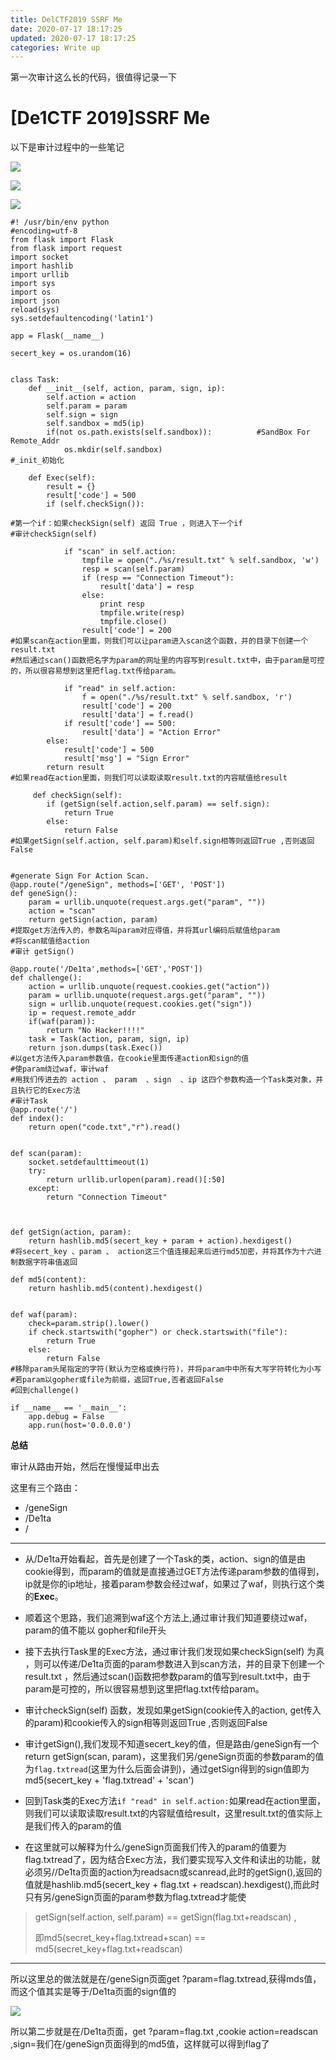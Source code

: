 ```yaml
---
title: DelCTF2019 SSRF Me
date: 2020-07-17 18:17:25
updated: 2020-07-17 18:17:25
categories: Write up
---
```


第一次审计这么长的代码，很值得记录一下<!--more-->

# [De1CTF 2019]SSRF Me

以下是审计过程中的一些笔记

![](https://img.npfs06.top/20210326205524.png?imageView2/0/q/75|watermark/2/text/bnBmczA2LnRvcA==/font/5b6u6L2v6ZuF6buR/fontsize/340/fill/IzAwMDAwMA==/dissolve/62/gravity/SouthEast/dx/10/dy/10)

![](https://img.npfs06.top/20210326205534.png?imageView2/0/q/75|watermark/2/text/bnBmczA2LnRvcA==/font/5b6u6L2v6ZuF6buR/fontsize/340/fill/IzAwMDAwMA==/dissolve/62/gravity/SouthEast/dx/10/dy/10)

![](https://img.npfs06.top/20210326205544.png?imageView2/0/q/75|watermark/2/text/bnBmczA2LnRvcA==/font/5b6u6L2v6ZuF6buR/fontsize/340/fill/IzAwMDAwMA==/dissolve/62/gravity/SouthEast/dx/10/dy/10)

```
#! /usr/bin/env python
#encoding=utf-8
from flask import Flask
from flask import request
import socket
import hashlib
import urllib
import sys
import os
import json
reload(sys)
sys.setdefaultencoding('latin1')

app = Flask(__name__)

secert_key = os.urandom(16)


class Task:
    def __init__(self, action, param, sign, ip):
        self.action = action
        self.param = param
        self.sign = sign
        self.sandbox = md5(ip)
        if(not os.path.exists(self.sandbox)):          #SandBox For Remote_Addr
            os.mkdir(self.sandbox)
#_init_初始化

    def Exec(self):
        result = {}
        result['code'] = 500
        if (self.checkSign()):

#第一个if：如果checkSign(self) 返回 True ，则进入下一个if
#审计checkSign(self)

            if "scan" in self.action:
                tmpfile = open("./%s/result.txt" % self.sandbox, 'w')
                resp = scan(self.param)
                if (resp == "Connection Timeout"):
                    result['data'] = resp
                else:
                    print resp
                    tmpfile.write(resp)
                    tmpfile.close()
                result['code'] = 200
#如果scan在action里面，则我们可以让param进入scan这个函数，并的目录下创建一个result.txt 
#然后通过scan()函数把名字为param的网址里的内容写到result.txt中，由于param是可控的，所以很容易想到这里把flag.txt传给param。

            if "read" in self.action:
                f = open("./%s/result.txt" % self.sandbox, 'r')
                result['code'] = 200
                result['data'] = f.read()
            if result['code'] == 500:
                result['data'] = "Action Error"
        else:
            result['code'] = 500
            result['msg'] = "Sign Error"
        return result
#如果read在action里面，则我们可以读取读取result.txt的内容赋值给result

     def checkSign(self):
        if (getSign(self.action,self.param) == self.sign):
            return True
        else:
            return False
#如果getSign(self.action, self.param)和self.sign相等则返回True ,否则返回False


#generate Sign For Action Scan.
@app.route("/geneSign", methods=['GET', 'POST'])
def geneSign():
    param = urllib.unquote(request.args.get("param", ""))
    action = "scan"
    return getSign(action, param)
#提取get方法传入的，参数名叫param对应得值，并将其url编码后赋值给param
#将scan赋值给action
#审计 getSign()

@app.route('/De1ta',methods=['GET','POST'])
def challenge():
    action = urllib.unquote(request.cookies.get("action"))
    param = urllib.unquote(request.args.get("param", ""))
    sign = urllib.unquote(request.cookies.get("sign"))
    ip = request.remote_addr
    if(waf(param)):
        return "No Hacker!!!!"
    task = Task(action, param, sign, ip)
    return json.dumps(task.Exec())
#以get方法传入param参数值，在cookie里面传递action和sign的值
#使param绕过waf，审计waf
#用我们传进去的 action 、 param  、sign  、ip 这四个参数构造一个Task类对象，并且执行它的Exec方法
#审计Task
@app.route('/')
def index():
    return open("code.txt","r").read()


def scan(param):
    socket.setdefaulttimeout(1)
    try:
        return urllib.urlopen(param).read()[:50]
    except:
        return "Connection Timeout"



def getSign(action, param):
    return hashlib.md5(secert_key + param + action).hexdigest()
#将secert_key 、param 、 action这三个值连接起来后进行md5加密，并将其作为十六进制数据字符串值返回

def md5(content):
    return hashlib.md5(content).hexdigest()


def waf(param):
    check=param.strip().lower()
    if check.startswith("gopher") or check.startswith("file"):
        return True
    else:
        return False
#移除param头尾指定的字符(默认为空格或换行符)，并将param中中所有大写字符转化为小写
#若param以gopher或file为前缀，返回True,否者返回False
#回到challenge()

if __name__ == '__main__':
    app.debug = False
    app.run(host='0.0.0.0')
```

**总结**

审计从路由开始，然后在慢慢延申出去

这里有三个路由：

- /geneSign
- /De1ta
- /

---



- 从/De1ta开始看起，首先是创建了一个Task的类，action、sign的值是由cookie得到，而param的值就是直接通过GET方法传递param参数的值得到，ip就是你的ip地址，接着param参数会经过waf，如果过了waf，则执行这个类的**Exec**。

* 顺着这个思路，我们追溯到waf这个方法上,通过审计我们知道要绕过waf，param的值不能以 gopher和file开头

* 接下去执行Task里的Exec方法，通过审计我们发现如果checkSign(self) 为真 ，则可以传递/De1ta页面的param参数进入到scan方法，并的目录下创建一个result.txt ，然后通过scan()函数把参数param的值写到result.txt中，由于param是可控的，所以很容易想到这里把flag.txt传给param。

* 审计checkSign(self) 函数，发现如果getSign(cookie传入的action, get传入的param)和cookie传入的sign相等则返回True ,否则返回False

* 审计getSign(),我们发现不知道secert_key的值，但是路由/geneSign有一个return getSign(scan, param)，这里我们另/geneSign页面的参数param的值为`flag.txtread`(这里为什么后面会讲到)，通过getSign得到的sign值即为md5(secert_key + 'flag.txtread' + 'scan')

* 回到Task类的Exec方法`if "read" in self.action:`如果read在action里面，则我们可以读取读取result.txt的内容赋值给result，这里result.txt的值实际上是我们传入的param的值

* 在这里就可以解释为什么/geneSign页面我们传入的param的值要为flag.txtread了，因为结合Exec方法，我们要实现写入文件和读出的功能，就必须另//De1ta页面的action为readsacn或scanread,此时的getSign(),返回的值就是hashlib.md5(secert_key + flag.txt + readscan).hexdigest(),而此时只有另/geneSign页面的param参数为flag.txtread才能使

> getSign(self.action, self.param) == getSign(flag.txt+readscan) ,
>
> 即md5(secret_key+flag.txtread+scan) == md5(secret_key+flag.txt+readscan)



---

所以这里总的做法就是在/geneSign页面get  ?param=flag.txtread,获得mds值，而这个值其实是等于/De1ta页面的sign值的

![](https://img.npfs06.top/20210326205558.png?imageView2/0/q/75|watermark/2/text/bnBmczA2LnRvcA==/font/5b6u6L2v6ZuF6buR/fontsize/340/fill/IzAwMDAwMA==/dissolve/62/gravity/SouthEast/dx/10/dy/10)

所以第二步就是在/De1ta页面，get ?param=flag.txt   ,cookie  action=readscan  ,sign=我们在/geneSign页面得到的md5值，这样就可以得到flag了